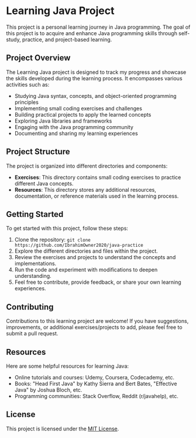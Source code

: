# Learning Java Project

This project is a personal learning journey in Java programming. The goal of this project is to acquire and enhance Java programming skills through self-study, practice, and project-based learning.

## Project Overview

The Learning Java project is designed to track my progress and showcase the skills developed during the learning process. It encompasses various activities such as:

-   Studying Java syntax, concepts, and object-oriented programming principles
-   Implementing small coding exercises and challenges
-   Building practical projects to apply the learned concepts
-   Exploring Java libraries and frameworks
-   Engaging with the Java programming community
-   Documenting and sharing my learning experiences

## Project Structure

The project is organized into different directories and components:

-   **Exercises**: This directory contains small coding exercises to practice different Java concepts.
-   **Resources**: This directory stores any additional resources, documentation, or reference materials used in the learning process.

## Getting Started

To get started with this project, follow these steps:

1. Clone the repository: `git clone https://github.com/IbrahimOwner2020/java-practice`
2. Explore the different directories and files within the project.
3. Review the exercises and projects to understand the concepts and implementations.
4. Run the code and experiment with modifications to deepen understanding.
5. Feel free to contribute, provide feedback, or share your own learning experiences.

## Contributing

Contributions to this learning project are welcome! If you have suggestions, improvements, or additional exercises/projects to add, please feel free to submit a pull request.

## Resources

Here are some helpful resources for learning Java:

-   Online tutorials and courses: Udemy, Coursera, Codecademy, etc.
-   Books: "Head First Java" by Kathy Sierra and Bert Bates, "Effective Java" by Joshua Bloch, etc.
-   Programming communities: Stack Overflow, Reddit (r/javahelp), etc.

## License

This project is licensed under the [MIT License](LICENSE).
